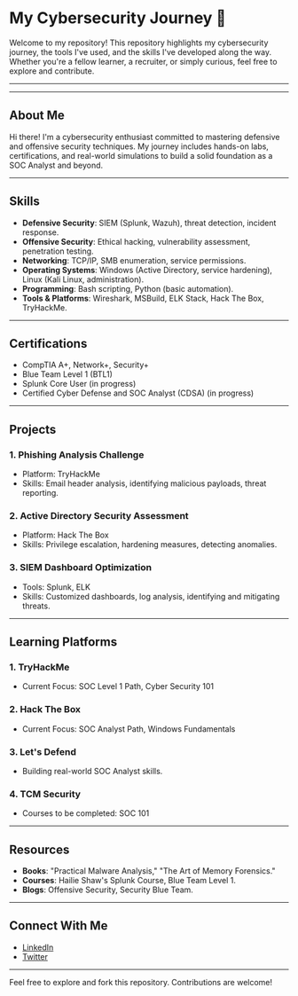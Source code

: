 # My Cybersecurity Journey 🚀

Welcome to my repository! This repository highlights my cybersecurity journey, the tools I've used, and the skills I've developed along the way. Whether you're a fellow learner, a recruiter, or simply curious, feel free to explore and contribute.

---


---

## About Me

Hi there! I'm a cybersecurity enthusiast committed to mastering defensive and offensive security techniques. My journey includes hands-on labs, certifications, and real-world simulations to build a solid foundation as a SOC Analyst and beyond.

---

## Skills

- **Defensive Security**: SIEM (Splunk, Wazuh), threat detection, incident response.
- **Offensive Security**: Ethical hacking, vulnerability assessment, penetration testing.
- **Networking**: TCP/IP, SMB enumeration, service permissions.
- **Operating Systems**: Windows (Active Directory, service hardening), Linux (Kali Linux, administration).
- **Programming**: Bash scripting, Python (basic automation).
- **Tools & Platforms**: Wireshark, MSBuild, ELK Stack, Hack The Box, TryHackMe.

---

## Certifications

- CompTIA A+, Network+, Security+
- Blue Team Level 1 (BTL1)
- Splunk Core User (in progress)
- Certified Cyber Defense and SOC Analyst (CDSA) (in progress)

---

## Projects

### 1. **Phishing Analysis Challenge**
- Platform: TryHackMe
- Skills: Email header analysis, identifying malicious payloads, threat reporting.

### 2. **Active Directory Security Assessment**
- Platform: Hack The Box
- Skills: Privilege escalation, hardening measures, detecting anomalies.

### 3. **SIEM Dashboard Optimization**
- Tools: Splunk, ELK
- Skills: Customized dashboards, log analysis, identifying and mitigating threats.

---

## Learning Platforms

### 1. TryHackMe
- Current Focus: SOC Level 1 Path, Cyber Security 101

### 2. Hack The Box
- Current Focus: SOC Analyst Path, Windows Fundamentals

### 3. Let's Defend
- Building real-world SOC Analyst skills.

### 4. TCM Security
- Courses to be completed: SOC 101

---

## Resources

- **Books**: "Practical Malware Analysis," "The Art of Memory Forensics."
- **Courses**: Hailie Shaw's Splunk Course, Blue Team Level 1.
- **Blogs**: Offensive Security, Security Blue Team.

---

## Connect With Me

- [LinkedIn](https://linkedin.com/in/your-profile)
- [Twitter](https://x.com/Josh_Hades)


---

Feel free to explore and fork this repository. Contributions are welcome!

